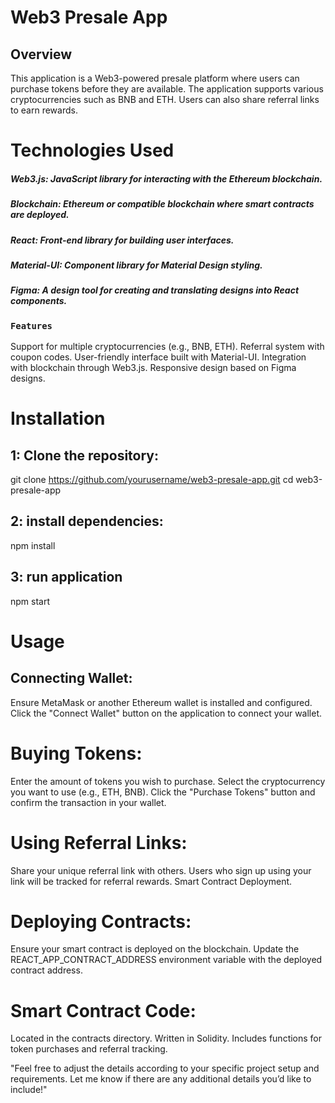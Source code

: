 # Web3 Presale App

## Overview
This application is a Web3-powered presale platform where users can purchase tokens before they are available.
The application supports various cryptocurrencies such as BNB and ETH. Users can also share referral links to earn rewards.

# Technologies Used
#####  Web3.js: JavaScript library for interacting with the Ethereum blockchain.
##### Blockchain: Ethereum or compatible blockchain where smart contracts are deployed.
##### React: Front-end library for building user interfaces.
##### Material-UI: Component library for Material Design styling.
##### Figma: A design tool for creating and translating designs into React components.

### `Features`
Support for multiple cryptocurrencies (e.g., BNB, ETH).
Referral system with coupon codes.
User-friendly interface built with Material-UI.
Integration with blockchain through Web3.js.
Responsive design based on Figma designs.

# Installation

 ## 1: Clone the repository:
 
 git clone https://github.com/yourusername/web3-presale-app.git
 cd web3-presale-app

## 2: install dependencies:

npm install

## 3: run application

npm start

# Usage
## Connecting Wallet:

Ensure MetaMask or another Ethereum wallet is installed and configured.
Click the "Connect Wallet" button on the application to connect your wallet.
# Buying Tokens:

Enter the amount of tokens you wish to purchase.
Select the cryptocurrency you want to use (e.g., ETH, BNB).
Click the "Purchase Tokens" button and confirm the transaction in your wallet.
# Using Referral Links:

Share your unique referral link with others.
Users who sign up using your link will be tracked for referral rewards.
Smart Contract Deployment.

# Deploying Contracts:

Ensure your smart contract is deployed on the blockchain. Update the REACT_APP_CONTRACT_ADDRESS environment variable with the deployed contract address.

# Smart Contract Code:

Located in the contracts directory.
Written in Solidity.
Includes functions for token purchases and referral tracking.

 "Feel free to adjust the details according to your specific project setup and requirements. Let me know if there are any additional details you’d like to include!"

